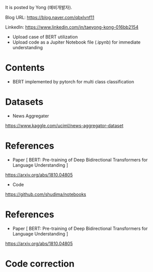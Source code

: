 
It is posted by Yong (예비개발자).

Blog URL: https://blog.naver.com/qbxlvnf11

LinkedIn: https://www.linkedin.com/in/taeyong-kong-016bb2154


- Upload case of BERT utilization
- Upload code as a Jupiter Notebook file (.ipynb) for immediate understanding


Contents
=============

- BERT implemented by pytorch for multi class classification

Datasets
=============

- News Aggregater

https://www.kaggle.com/uciml/news-aggregator-dataset


References
=============

- Paper [ BERT: Pre-training of Deep Bidirectional Transformers for Language Understanding ]

https://arxiv.org/abs/1810.04805

- Code

https://github.com/shudima/notebooks

References
=============

- Paper [ BERT: Pre-training of Deep Bidirectional Transformers for Language Understanding ]

https://arxiv.org/abs/1810.04805

Code correction
=============



